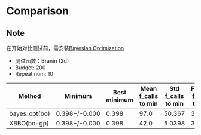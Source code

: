 # Comparison

## Note

在开始对比测试前，需安装[Bayesian Optimization](https://github.com/fmfn/BayesianOptimization)


- 测试函数：Branin (2d)
- Budget: 200
- Repeat num: 10

| Method        | Minimum       | Best minimum | Mean f_calls to min | Std f_calls to min | Fastest f_calls to min |
| ------------- | ------------- | ------------ | ------------------- | ------------------ | ---------------------- |
| bayes_opt(bo) | 0.398+/-0.000 | 0.398        | 97.0                | 50.367             | 39                     |
| XBBO(bo-gp)   | 0.398+/-0.000 | 0.398        | 42.0                | 5.0398             | 30                     |
